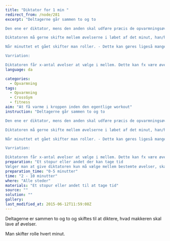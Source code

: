 ```yaml
---
title: "Diktator for 1 min "
redirect_from: /node/281
excerpt: "Deltagerne går sammen to og to

Den ene er diktator, mens den anden skal udføre præcis de opvarmningsøvelser, som diktatoren dikterer

Diktatoren må gerne skifte mellem øvelserne i løbet af det minut, han/hun er diktator i. - Et eksempel på udråb: Armbøjning ! Situps ! Armbøjning! Burpee! Burpee!

Når minuttet et gået skifter man roller. - Dette kan gøres ligeså mange gange, det giver mening at fortsætte med legen

Varriation:

Diktatoren får x-antal øvelser at vælge i mellem. Dette kan fx være øvelser, der skal bruges på et senere tidspunkt i workouten."
language: da

categories: 
  - Opvarmning
tags: 
  - Opvarmning
  - CrossGym
  - fitness
aim: "At få varme i kroppen inden den egentlige workout"
instruction: "Deltagerne går sammen to og to

Den ene er diktator, mens den anden skal udføre præcis de opvarmningsøvelser, som diktatoren dikterer

Diktatoren må gerne skifte mellem øvelserne i løbet af det minut, han/hun er diktator i. - Et eksempel på udråb: Armbøjning ! Situps ! Armbøjning! Burpee! Burpee!

Når minuttet et gået skifter man roller. - Dette kan gøres ligeså mange gange, det giver mening at fortsætte med legen

Varriation:

Diktatoren får x-antal øvelser at vælge i mellem. Dette kan fx være øvelser, der skal bruges på et senere tidspunkt i workouten."
preparation: "Et stopur eller andet der kan tage tid
Vælger man at give diktatoren kun må vælge mellem bestemte øvelser, skal disse være fundet på inden timen."
preparation_time: "0-5 minutter"
time: "2 - 10 minutter"
where: "Alle steder"
materials: "Et stopur eller andet til at tage tid"
source: ""
solution: ""
gallery:
last_modified_at: 2015-06-12T11:59:08Z
---
```

Deltagerne er sammen to og to og skiftes til at diktere, hvad makkeren skal lave af øvelser.

Man skifter rolle hvert minut.
